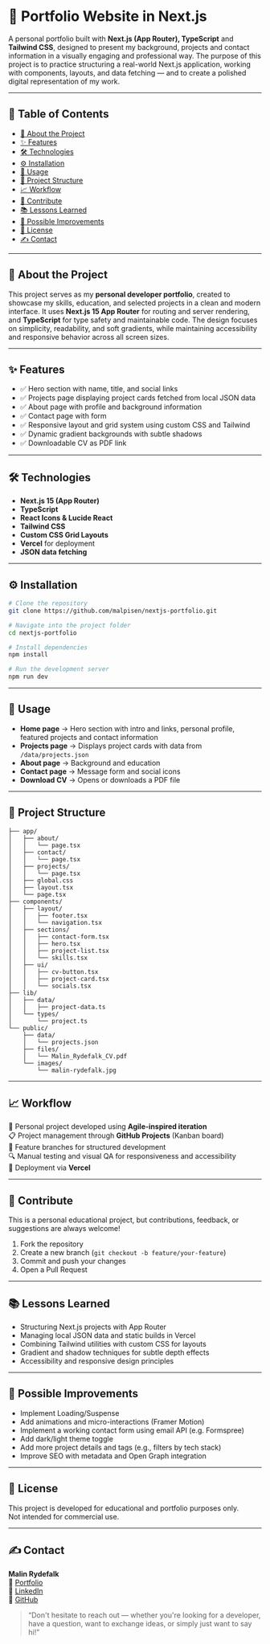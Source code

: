 # 💼 Portfolio Website in Next.js

A personal portfolio built with **Next.js (App Router), TypeScript** and **Tailwind CSS**, designed to present my background, projects and contact information in a visually engaging and professional way.
The purpose of this project is to practice structuring a real-world Next.js application, working with components, layouts, and data fetching — and to create a polished digital representation of my work.

---

## 📑 Table of Contents

- [📖 About the Project](#-about-the-project)
- [✨ Features](#-features)
- [🛠 Technologies](#-technologies)
- [⚙️ Installation](#-installation)
- [🚀 Usage](#-usage)
- [📂 Project Structure](#-project-structure)
- [📈 Workflow](#-workflow)
- [🤝 Contribute](#-contribute)
- [📚 Lessons Learned](#-lessons-learned)
- [🚧 Possible Improvements](#-possible-improvements)
- [📜 License](#-license)
- [✍️ Contact](#-contact)

---

## 📖 About the Project

This project serves as my **personal developer portfolio**, created to showcase my skills, education, and selected projects in a clean and modern interface.
It uses **Next.js 15 App Router** for routing and server rendering, and **TypeScript** for type safety and maintainable code.
The design focuses on simplicity, readability, and soft gradients, while maintaining accessibility and responsive behavior across all screen sizes.

---

## ✨ Features

- ✅ Hero section with name, title, and social links
- ✅ Projects page displaying project cards fetched from local JSON data
- ✅ About page with profile and background information
- ✅ Contact page with form
- ✅ Responsive layout and grid system using custom CSS and Tailwind
- ✅ Dynamic gradient backgrounds with subtle shadows
- ✅ Downloadable CV as PDF link

---

## 🛠 Technologies

- **Next.js 15 (App Router)**
- **TypeScript**
- **React Icons & Lucide React**
- **Tailwind CSS**
- **Custom CSS Grid Layouts**
- **Vercel** for deployment
- **JSON data fetching**

---

## ⚙️ Installation

```bash
# Clone the repository
git clone https://github.com/malpisen/nextjs-portfolio.git

# Navigate into the project folder
cd nextjs-portfolio

# Install dependencies
npm install

# Run the development server
npm run dev
```

---

## 🚀 Usage

- **Home page** → Hero section with intro and links, personal profile, featured projects and contact information
- **Projects page** → Displays project cards with data from `/data/projects.json`
- **About page** → Background and education
- **Contact page** → Message form and social icons
- **Download CV** → Opens or downloads a PDF file

---

## 📂 Project Structure

```
├── app/
│   ├── about/
│   │   └── page.tsx
│   ├── contact/
│   │   └── page.tsx
│   ├── projects/
│   │   └── page.tsx
│   ├── global.css
│   ├── layout.tsx
│   └── page.tsx
├── components/
│   ├── layout/
│   │   ├── footer.tsx
│   │   └── navigation.tsx
│   ├── sections/
│   │   ├── contact-form.tsx
│   │   ├── hero.tsx
│   │   ├── project-list.tsx
│   │   └── skills.tsx
│   ├── ui/
│   │   ├── cv-button.tsx
│   │   ├── project-card.tsx
│   │   └── socials.tsx
├── lib/
│   ├── data/
│   │   ├── project-data.ts
│   └── types/
│       └── project.ts
└── public/
    ├── data/
    │   └── projects.json
    ├── files/
    │   └── Malin_Rydefalk_CV.pdf
    └── images/
        └── malin-rydefalk.jpg
```

---

## 📈 Workflow

🧭 Personal project developed using **Agile-inspired iteration**  
📋 Project management through **GitHub Projects** (Kanban board)  
🌿 Feature branches for structured development  
🔍 Manual testing and visual QA for responsiveness and accessibility  
🚀 Deployment via **Vercel**

---

## 🤝 Contribute

This is a personal educational project, but contributions, feedback, or suggestions are always welcome!

1. Fork the repository
2. Create a new branch (`git checkout -b feature/your-feature`)
3. Commit and push your changes
4. Open a Pull Request

---

## 📚 Lessons Learned

- Structuring Next.js projects with App Router
- Managing local JSON data and static builds in Vercel
- Combining Tailwind utilities with custom CSS for layouts
- Gradient and shadow techniques for subtle depth effects
- Accessibility and responsive design principles

---

## 🚧 Possible Improvements

- Implement Loading/Suspense
- Add animations and micro-interactions (Framer Motion)
- Implement a working contact form using email API (e.g. Formspree)
- Add dark/light theme toggle
- Add more project details and tags (e.g., filters by tech stack)
- Improve SEO with metadata and Open Graph integration

---

## 📜 License

This project is developed for educational and portfolio purposes only.  
Not intended for commercial use.

---

## ✍️ Contact

**Malin Rydefalk**<br>
💼 [Portfolio](https://nextjs-portfolio-dun-delta.vercel.app/)<br>
🔗 [LinkedIn](https://www.linkedin.com/in/malin-rydefalk/) <br>
🐙 [GitHub](https://github.com/malpisen)<br>

> “Don't hesitate to reach out — whether you're looking for a developer, have a question, want to exchange ideas, or simply just want to say hi!”
